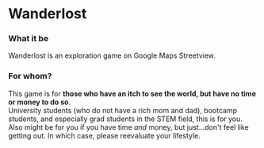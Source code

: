 # Wanderlost

### What it be
Wanderlost is an exploration game on Google Maps Streetview. 

### For whom?
This game is for __those who have an itch to see the world, but have no time or money to do so__.<br/>
University students (who do not have a rich mom and dad), bootcamp students, and especially grad students in the STEM field, this is for you.
Also might be for you if you have time _and_ money, but just...don't feel like getting out. In which case, please reevaluate your lifestyle.

